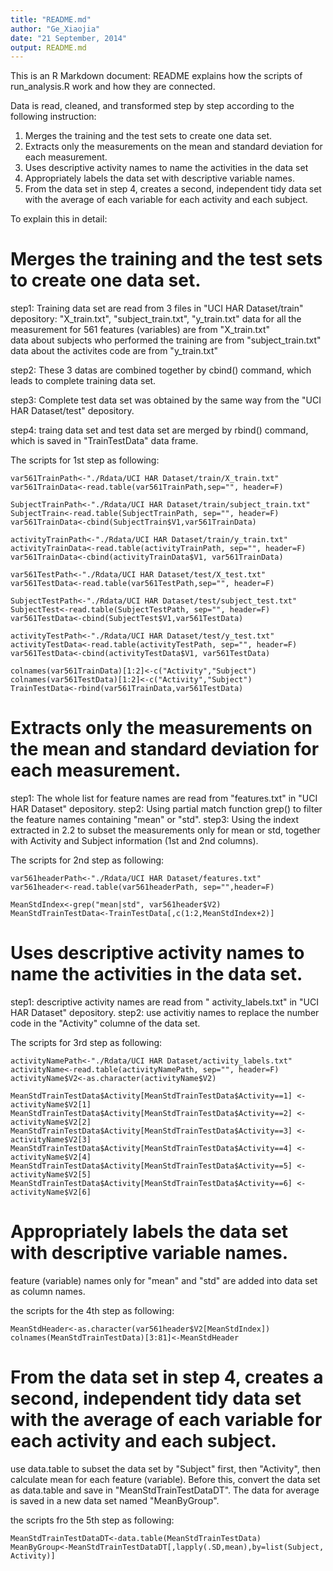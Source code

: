 ```yaml
---
title: "README.md"
author: "Ge_Xiaojia"
date: "21 September, 2014"
output: README.md
---
```


This is an R Markdown document: README explains how the scripts of run_analysis.R work and how they are connected.

Data is read, cleaned, and transformed step by step according to the following instruction:
1. Merges the training and the test sets to create one data set.
2. Extracts only the measurements on the mean and standard deviation for each measurement. 
3. Uses descriptive activity names to name the activities in the data set
4. Appropriately labels the data set with descriptive variable names. 
5. From the data set in step 4, creates a second, independent tidy data set with the average of each variable for each activity and each subject.

To explain this in detail:

# Merges the training and the test sets to create one data set.

step1: Training data set are read from 3 files in "UCI HAR Dataset/train" depository:  "X_train.txt", "subject_train.txt",  "y_train.txt" 
data for all the measurement for 561 features (variables) are from "X_train.txt"        
data about subjects who performed the training are from "subject_train.txt" 
data about the activites code are from "y_train.txt" 

step2: These 3 datas are combined together by cbind() command, which leads to complete training data set.

step3: Complete test data set was obtained by the same way from the "UCI HAR Dataset/test" depository.

step4: traing data set and test data set are merged by rbind() command, which is saved in "TrainTestData" data frame.

The scripts for 1st step as following:
```{r}
var561TrainPath<-"./Rdata/UCI HAR Dataset/train/X_train.txt"
var561TrainData<-read.table(var561TrainPath,sep="", header=F)

SubjectTrainPath<-"./Rdata/UCI HAR Dataset/train/subject_train.txt"
SubjectTrain<-read.table(SubjectTrainPath, sep="", header=F)
var561TrainData<-cbind(SubjectTrain$V1,var561TrainData)

activityTrainPath<-"./Rdata/UCI HAR Dataset/train/y_train.txt"
activityTrainData<-read.table(activityTrainPath, sep="", header=F)
var561TrainData<-cbind(activityTrainData$V1, var561TrainData)

var561TestPath<-"./Rdata/UCI HAR Dataset/test/X_test.txt"
var561TestData<-read.table(var561TestPath,sep="", header=F)

SubjectTestPath<-"./Rdata/UCI HAR Dataset/test/subject_test.txt"
SubjectTest<-read.table(SubjectTestPath, sep="", header=F)
var561TestData<-cbind(SubjectTest$V1,var561TestData)

activityTestPath<-"./Rdata/UCI HAR Dataset/test/y_test.txt"
activityTestData<-read.table(activityTestPath, sep="", header=F)
var561TestData<-cbind(activityTestData$V1, var561TestData)

colnames(var561TrainData)[1:2]<-c("Activity","Subject")
colnames(var561TestData)[1:2]<-c("Activity","Subject")
TrainTestData<-rbind(var561TrainData,var561TestData)

```


# Extracts only the measurements on the mean and standard deviation for each measurement. 

step1: The whole list for feature names are read from "features.txt" in "UCI HAR Dataset" depository.
step2: Using partial match function grep() to filter the feature names containing "mean" or "std".
step3: Using the indext extracted in 2.2 to subset the measurements only for mean or std, together with Activity and Subject information (1st and 2nd columns).

The scripts for 2nd step as following:
```{r}
var561headerPath<-"./Rdata/UCI HAR Dataset/features.txt"
var561header<-read.table(var561headerPath, sep="",header=F)

MeanStdIndex<-grep("mean|std", var561header$V2)
MeanStdTrainTestData<-TrainTestData[,c(1:2,MeanStdIndex+2)]
```

# Uses descriptive activity names to name the activities in the data set.
step1: descriptive activity names are read from " activity_labels.txt" in "UCI HAR Dataset" depository. 
step2: use activitiy names to replace the number code in the "Activity" columne of the data set.

The scripts for 3rd step as following:
```{r}
activityNamePath<-"./Rdata/UCI HAR Dataset/activity_labels.txt"
activityName<-read.table(activityNamePath, sep="", header=F)
activityName$V2<-as.character(activityName$V2)

MeanStdTrainTestData$Activity[MeanStdTrainTestData$Activity==1] <- activityName$V2[1]
MeanStdTrainTestData$Activity[MeanStdTrainTestData$Activity==2] <- activityName$V2[2]
MeanStdTrainTestData$Activity[MeanStdTrainTestData$Activity==3] <- activityName$V2[3]
MeanStdTrainTestData$Activity[MeanStdTrainTestData$Activity==4] <- activityName$V2[4]
MeanStdTrainTestData$Activity[MeanStdTrainTestData$Activity==5] <- activityName$V2[5]
MeanStdTrainTestData$Activity[MeanStdTrainTestData$Activity==6] <- activityName$V2[6]
```


# Appropriately labels the data set with descriptive variable names. 

feature (variable) names only for "mean" and "std" are added into data set as column names.

the scripts for the 4th step as following:
```{r}
MeanStdHeader<-as.character(var561header$V2[MeanStdIndex])
colnames(MeanStdTrainTestData)[3:81]<-MeanStdHeader
```

# From the data set in step 4, creates a second, independent tidy data set with the average of each variable for each activity and each subject.

use data.table to subset the data set by "Subject" first, then "Activity", then calculate mean for each feature (variable). Before this, convert the data set as data.table and save in "MeanStdTrainTestDataDT". The data for average is saved in a new data set named "MeanByGroup".

the scripts fro the 5th step as following:
```{r}
MeanStdTrainTestDataDT<-data.table(MeanStdTrainTestData)
MeanByGroup<-MeanStdTrainTestDataDT[,lapply(.SD,mean),by=list(Subject, Activity)] 
```

